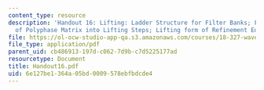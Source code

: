 ```yaml
---
content_type: resource
description: 'Handout 16: Lifting: Ladder Structure for Filter Banks; Factorization
  of Polyphase Matrix into Lifting Steps; Lifting form of Refinement Equation.'
file: https://ol-ocw-studio-app-qa.s3.amazonaws.com/courses/18-327-wavelets-filter-banks-and-applications-spring-2003/6e127be1364a05bd0009578ebfbdcde4_Handout16.pdf
file_type: application/pdf
parent_uid: cb486913-197d-c062-7d9b-c7d5225177ad
resourcetype: Document
title: Handout16.pdf
uid: 6e127be1-364a-05bd-0009-578ebfbdcde4
---
```

